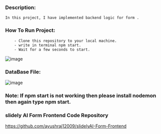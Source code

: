 ### Description:
    In this project, I have implemented backend logic for form .

### How To Run Project:
        - Clone this repository to your local machine.
        - write in terminal npm start.
        - Wait for a few seconds to start.

![image](https://github.com/ayushraj12009/slidelyAI-Form-Backend/assets/51042913/7dc77c3b-fdde-447c-ada2-dfac00355625)

### DataBase File:
![image](https://github.com/ayushraj12009/slidelyAI-Form-Backend/assets/51042913/374c7a1a-f620-462f-ad1c-0456a6dcb3ef)

### Note: If npm start is not working then please install nodemon then again type npm start.

### slidely AI Form Frontend Code Repository
https://github.com/ayushraj12009/slidelyAI-Form-Frontend
